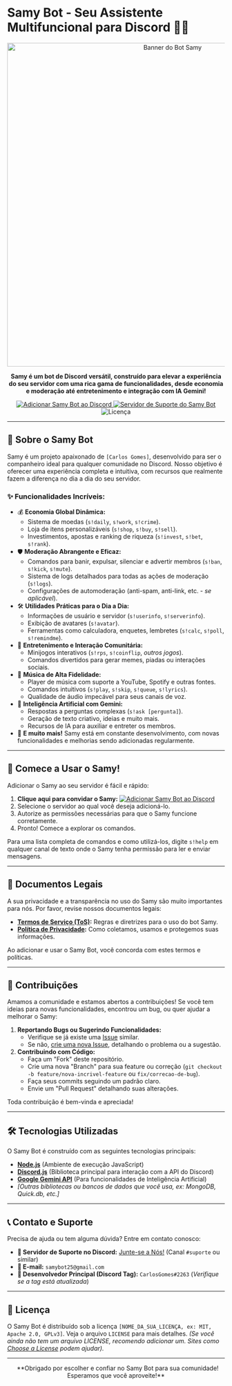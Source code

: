 # Samy Bot - Seu Assistente Multifuncional para Discord 🤖✨

<p align="center">
  <img src="URL_DO_SEU_BANNER_AQUI/samy-logo.png" alt="Banner do Bot Samy" width="750"/>
</p>

<p align="center">
  <strong>Samy é um bot de Discord versátil, construído para elevar a experiência do seu servidor com uma rica gama de funcionalidades, desde economia e moderação até entretenimento e integração com IA Gemini!</strong>
</p>

<p align="center">
  <a href="[SEU_LINK_DE_CONVITE_AQUI]">
    <img src="https://img.shields.io/badge/Adicione--me%20ao%20seu%20Servidor-7289DA?style=for-the-badge&logo=discord&logoColor=white" alt="Adicionar Samy Bot ao Discord">
  </a>
  <a href="[LINK_DO_SEU_SERVIDOR_DE_SUPORTE_AQUI]">
    <img src="https://img.shields.io/discord/[ID_DO_SEU_SERVIDOR_DE_SUPORTE_AQUI]?label=Servidor%20de%20Suporte&logo=discord&style=for-the-badge&color=7289DA" alt="Servidor de Suporte do Samy Bot">
  </a>
  <img src="https://img.shields.io/github/license/carlosvcl/samy-bot?style=for-the-badge" alt="Licença">
  </p>

---

## 🌟 Sobre o Samy Bot

Samy é um projeto apaixonado de `[Carlos Gomes]`, desenvolvido para ser o companheiro ideal para qualquer comunidade no Discord. Nosso objetivo é oferecer uma experiência completa e intuitiva, com recursos que realmente fazem a diferença no dia a dia do seu servidor.

### ✨ Funcionalidades Incríveis:

* 💰 **Economia Global Dinâmica:**
    * Sistema de moedas (`s!daily`, `s!work`, `s!crime`).
    * Loja de itens personalizáveis (`s!shop`, `s!buy`, `s!sell`).
    * Investimentos, apostas e ranking de riqueza (`s!invest`, `s!bet`, `s!rank`).
* 🛡️ **Moderação Abrangente e Eficaz:**
    * Comandos para banir, expulsar, silenciar e advertir membros (`s!ban`, `s!kick`, `s!mute`).
    * Sistema de logs detalhados para todas as ações de moderação (`s!logs`).
    * Configurações de automoderação (anti-spam, anti-link, etc. - *se aplicável*).
* 🛠️ **Utilidades Práticas para o Dia a Dia:**
    * Informações de usuário e servidor (`s!userinfo`, `s!serverinfo`).
    * Exibição de avatares (`s!avatar`).
    * Ferramentas como calculadora, enquetes, lembretes (`s!calc`, `s!poll`, `s!remindme`).
* 🎉 **Entretenimento e Interação Comunitária:**
    * Minijogos interativos (`s!rps`, `s!coinflip`, *outros jogos*).
    * Comandos divertidos para gerar memes, piadas ou interações sociais.
* 🎵 **Música de Alta Fidelidade:**
    * Player de música com suporte a YouTube, Spotify e outras fontes.
    * Comandos intuitivos (`s!play`, `s!skip`, `s!queue`, `s!lyrics`).
    * Qualidade de áudio impecável para seus canais de voz.
* 🧠 **Inteligência Artificial com Gemini:**
    * Respostas a perguntas complexas (`s!ask [pergunta]`).
    * Geração de texto criativo, ideias e muito mais.
    * Recursos de IA para auxiliar e entreter os membros.
* 🔗 **E muito mais!** Samy está em constante desenvolvimento, com novas funcionalidades e melhorias sendo adicionadas regularmente.

---

## 🚀 Comece a Usar o Samy!

Adicionar o Samy ao seu servidor é fácil e rápido:

1.  **Clique aqui para convidar o Samy:** [![Adicionar Samy Bot ao Discord](https://img.shields.io/badge/Convidar%20Samy%20Bot-7289DA?style=flat-square&logo=discord&logoColor=white)]([SEU_LINK_DE_CONVITE_AQUI])
2.  Selecione o servidor ao qual você deseja adicioná-lo.
3.  Autorize as permissões necessárias para que o Samy funcione corretamente.
4.  Pronto! Comece a explorar os comandos.

Para uma lista completa de comandos e como utilizá-los, digite `s!help` em qualquer canal de texto onde o Samy tenha permissão para ler e enviar mensagens.

---

## 📜 Documentos Legais

A sua privacidade e a transparência no uso do Samy são muito importantes para nós. Por favor, revise nossos documentos legais:

* **[Termos de Serviço (ToS)](https://github.com/carlosvcl/samy-bot-docs/blob/main/TERMOS_DE_SERVICO.md):** Regras e diretrizes para o uso do bot Samy.
* **[Política de Privacidade](https://github.com/carlosvcl/samy-bot-docs/blob/main/POLITICA_DE_PRIVACIDADE.md):** Como coletamos, usamos e protegemos suas informações.

Ao adicionar e usar o Samy Bot, você concorda com estes termos e políticas.

---

## 🤝 Contribuições

Amamos a comunidade e estamos abertos a contribuições! Se você tem ideias para novas funcionalidades, encontrou um bug, ou quer ajudar a melhorar o Samy:

1.  **Reportando Bugs ou Sugerindo Funcionalidades:**
    * Verifique se já existe uma [Issue](https://github.com/carlosvcl/samy-bot/issues) similar.
    * Se não, [crie uma nova Issue](https://github.com/carlosvcl/samy-bot/issues/new/choose), detalhando o problema ou a sugestão.
2.  **Contribuindo com Código:**
    * Faça um "Fork" deste repositório.
    * Crie uma nova "Branch" para sua feature ou correção (`git checkout -b feature/nova-incrivel-feature` ou `fix/correcao-de-bug`).
    * Faça seus commits seguindo um padrão claro.
    * Envie um "Pull Request" detalhando suas alterações.

Toda contribuição é bem-vinda e apreciada!

---

## 🛠️ Tecnologias Utilizadas

O Samy Bot é construído com as seguintes tecnologias principais:

* **[Node.js](https://nodejs.org/)** (Ambiente de execução JavaScript)
* **[Discord.js](https://discord.js.org/)** (Biblioteca principal para interação com a API do Discord)
* **[Google Gemini API](https://ai.google.dev/)** (Para funcionalidades de Inteligência Artificial)
* *[Outras bibliotecas ou bancos de dados que você usa, ex: MongoDB, Quick.db, etc.]*

---

## 📞 Contato e Suporte

Precisa de ajuda ou tem alguma dúvida? Entre em contato conosco:

* **💬 Servidor de Suporte no Discord:** [Junte-se a Nós!]([LINK_DO_SEU_SERVIDOR_DE_SUPORTE_AQUI]) (Canal `#suporte` ou similar)
* **📧 E-mail:** `samybot25@gmail.com`
* **👤 Desenvolvedor Principal (Discord Tag):** `CarlosGomes#2263` (*Verifique se a tag está atualizada*)

---

## 📄 Licença

O Samy Bot é distribuído sob a licença `[NOME_DA_SUA_LICENÇA, ex: MIT, Apache 2.0, GPLv3]`. Veja o arquivo `LICENSE` para mais detalhes.
*(Se você ainda não tem um arquivo LICENSE, recomendo adicionar um. Sites como [Choose a License](https://choosealicense.com/) podem ajudar).*

---

<p align="center">
  **Obrigado por escolher e confiar no Samy Bot para sua comunidade! Esperamos que você aproveite!**
</p>
